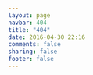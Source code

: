 ```yaml
---
layout: page
navbar: 404
title: "404"
date: 2016-04-30 22:16
comments: false
sharing: false
footer: false
---
```



<script type="text/javascript" src="http://www.qq.com/404/search_children.js" charset="utf-8" homePageUrl="http://cooear.com" homePageName="返回主页"></script>